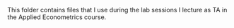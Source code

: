 This folder contains files that I use during the lab sessions I lecture as TA in the Applied Econometrics course.
